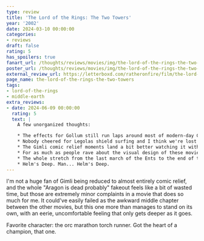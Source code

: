 ```yaml
---
type: review
title: 'The Lord of the Rings: The Two Towers'
year: '2002'
date: 2024-03-10 00:00:00
categories:
- reviews
draft: false
rating: 5
has_spoilers: true
fanart_url: /thoughts/reviews/movies/img/the-lord-of-the-rings-the-two-towers_fanart.png
poster_url: /thoughts/reviews/movies/img/the-lord-of-the-rings-the-two-towers_poster.png
external_review_url: https://letterboxd.com/ratheronfire/film/the-lord-of-the-rings-the-two-towers/
page_name: the-lord-of-the-rings-the-two-towers
tags:
- lord-of-the-rings
- middle-earth
extra_reviews:
- date: 2024-06-09 00:00:00
  rating: 5
  text: |
    A few unorganized thoughts: 

    * The effects for Gollum still run laps around most of modern-day CGI over 20 years later. 
    * Nobody cheered for Legolas shield surfing and I think we're lost as a society. 
    * The Gimli comic relief moments land a bit better watching it with an audience that's genuinely into it. 
    * For as much as people rave about the visual design of these movies (and they do look incredible) I don't think they get nearly enough praise for the sound/music design, which is every bit as impressive if you ask me. 
    * The whole stretch from the last march of the Ents to the end of the movie is unbelievable. Movies like these are once in a lifetime and we got three. 
    * Helm's Deep. Man... Helm's Deep.
---
```


I'm not a huge fan of Gimli being reduced to almost entirely comic relief, and the whole "Aragon is dead probably" fakeout feels like a bit of wasted time, but those are extremely minor complaints in a movie that does so much for me. It could've easily failed as the awkward middle chapter between the other movies, but this one more than manages to stand on its own, with an eerie, uncomfortable feeling that only gets deeper as it goes.

Favorite character: the orc marathon torch runner. Got the heart of a champion, that one.

